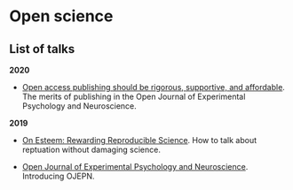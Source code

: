 # Open science

## List of talks

**2020** 

- [Open access publishing should be rigorous, supportive, and affordable](slides/2020-ojepn.pdf). The merits of publishing in the Open Journal of Experimental Psychology and Neuroscience.

**2019**

- [On Esteem: Rewarding Reproducible Science](slides/esteem-slides.pdf). How to talk about reptuation without damaging science. 

- [Open Journal of Experimental Psychology and Neuroscience](slides/ojepn-poster.pdf). Introducing OJEPN.
